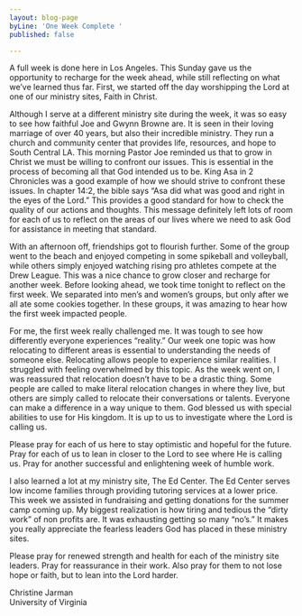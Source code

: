 ```yaml
---
layout: blog-page
byLine: 'One Week Complete '
published: false

---
```

A full week is done here in Los Angeles. This Sunday gave us the opportunity to recharge for the week ahead, while still reflecting on what we’ve learned thus far. First, we started off the day worshipping the Lord at one of our ministry sites, Faith in Christ.   
  
Although I serve at a different ministry site during the week, it was so easy to see how faithful Joe and Gwynn Browne are. It is seen in their loving marriage of over 40 years, but also their incredible ministry. They run a church and community center that provides life, resources, and hope to South Central LA. This morning Pastor Joe reminded us that to grow in Christ we must be willing to confront our issues. This is essential in the process of becoming all that God intended us to be. King Asa in 2 Chronicles was a good example of how we should strive to confront these issues. In chapter 14:2, the bible says “Asa did what was good and right in the eyes of the Lord.” This provides a good standard for how to check the quality of our actions and thoughts. This message definitely left lots of room for each of us to reflect on the areas of our lives where we need to ask God for assistance in meeting that standard.   
  
With an afternoon off, friendships got to flourish further. Some of the group went to the beach and enjoyed competing in some spikeball and volleyball, while others simply enjoyed watching rising pro athletes compete at the Drew League. This was a nice chance to grow closer and recharge for another week. Before looking ahead, we took time tonight to reflect on the first week. We separated into men’s and women’s groups, but only after we all ate some cookies together. In these groups, it was amazing to hear how the first week impacted people.   
  
For me, the first week really challenged me. It was tough to see how differently everyone experiences “reality.” Our week one topic was how relocating to different areas is essential to understanding the needs of someone else. Relocating allows people to experience similar realities. I struggled with feeling overwhelmed by this topic. As the week went on, I was reassured that relocation doesn’t have to be a drastic thing. Some people are called to make literal relocation changes in where they live, but others are simply called to relocate their conversations or talents. Everyone can make a difference in a way unique to them. God blessed us with special abilities to use for His kingdom. It is up to us to investigate where the Lord is calling us.   
  
Please pray for each of us here to stay optimistic and hopeful for the future. Pray for each of us to lean in closer to the Lord to see where He is calling us. Pray for another successful and enlightening week of humble work.   
  
I also learned a lot at my ministry site, The Ed Center. The Ed Center serves low income families through providing tutoring services at a lower price. This week we assisted in fundraising and getting donations for the summer camp coming up. My biggest realization is how tiring and tedious the “dirty work” of non profits are. It was exhausting getting so many “no’s.” It makes you really appreciate the fearless leaders God has placed in these ministry sites.   
  
Please pray for renewed strength and health for each of the ministry site leaders. Pray for reassurance in their work. Also pray for them to not lose hope or faith, but to lean into the Lord harder.   
  
Christine Jarman   
University of Virginia